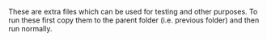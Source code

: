 These are extra files which can be used for testing and other purposes. To run these first copy them to the parent folder (i.e. previous folder) and then run normally.
